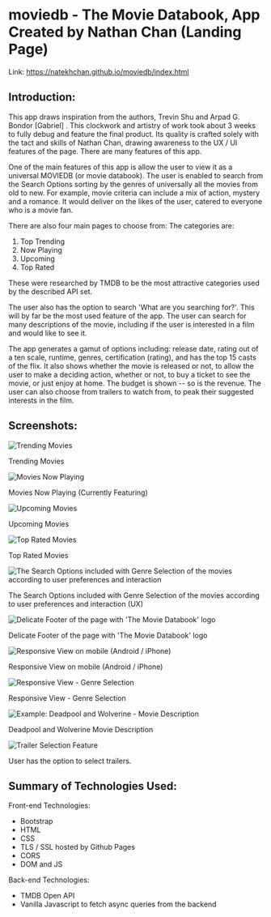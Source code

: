 # moviedb - The Movie Databook, App Created by Nathan Chan (Landing Page)

Link: https://natekhchan.github.io/moviedb/index.html

## Introduction:
This app draws inspiration from the authors, Trevin Shu and Arpad G. Bondor [Gabriel] .  This clockwork and artistry of work took about 3 weeks to fully debug and feature the final product.  Its quality is crafted solely with the tact and skills of Nathan Chan, drawing awareness to the UX / UI features of the page.  There are many features of this app.  

One of the main features of this app is allow the user to view it as a universal MOVIEDB (or movie databook).  The user is enabled to search from the Search Options sorting by the genres of universally all the movies from old to new.  For example, movie criteria can include a mix of action, mystery and a romance.  It would deliver on the likes of the user, catered to everyone who is a movie fan.  

There are also four main pages to choose from: 
The categories are:
1)  Top Trending
2)  Now Playing
3)  Upcoming
4)  Top Rated

These were researched by TMDB to be the most attractive categories used by the described API set.  

The user also has the option to search 'What are you searching for?'.  This will by far be the most used feature of the app.  The user can search for many descriptions of the movie, including if the user is interested in a film and would like to see it.

The app generates a gamut of options including: release date, rating out of a ten scale, runtime, genres, certification (rating), and has the top 15 casts of the flix.  It also shows whether the movie is released or not, to allow the user to make a deciding action, whether or not, to buy a ticket to see the movie, or just enjoy at home.  The budget is shown -- so is the revenue.  The user can also choose from trailers to watch from, to peak their suggested interests in the film.

## Screenshots:

![Trending Movies](1.png)

Trending Movies

![Movies Now Playing](2.png)

Movies Now Playing (Currently Featuring)

![Upcoming Movies](3.png)

Upcoming Movies

![Top Rated Movies](4.png)

Top Rated Movies

![The Search Options included with Genre Selection of the movies according to user preferences and interaction](5.png)

The Search Options included with Genre Selection of the movies according to user preferences and interaction (UX)

![Delicate Footer of the page with 'The Movie Databook' logo](6.png)

Delicate Footer of the page with 'The Movie Databook' logo

![Responsive View on mobile (Android / iPhone)](7.png)

Responsive View on mobile (Android / iPhone)

![Responsive View - Genre Selection](8.png)

Responsive View - Genre Selection

![Example: Deadpool and Wolverine - Movie Description](9.png)

Deadpool and Wolverine Movie Description

![Trailer Selection Feature](10.png)

User has the option to select trailers.

## Summary of Technologies Used:

Front-end Technologies:
- Bootstrap
- HTML
- CSS
- TLS / SSL hosted by Github Pages
- CORS
- DOM and JS

Back-end Technologies:
- TMDB Open API
- Vanilla Javascript to fetch async queries from the backend



